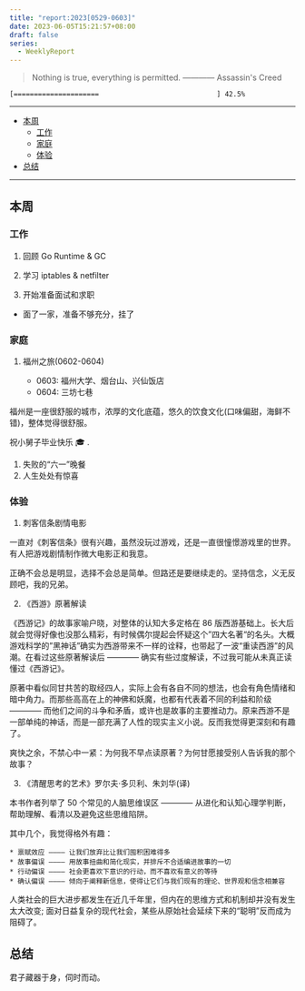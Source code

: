 ```yaml
---
title: "report:2023[0529-0603]"
date: 2023-06-05T15:21:57+08:00
draft: false
series:
  - WeeklyReport
---
```


> Nothing is true, everything is permitted. ———— Assassin's Creed


```
[=====================                             ] 42.5%
```

---

- [本周](#本周)
  - [工作](#工作)
  - [家庭](#家庭)
  - [体验](#体验)
- [总结](#总结)

---

## 本周

### 工作

1. 回顾 Go Runtime & GC

2. 学习 iptables & netfilter

3. 开始准备面试和求职

  - 面了一家，准备不够充分，挂了

### 家庭

1. 福州之旅(0602-0604)
   
   * 0603: 福州大学、烟台山、兴仙饭店
   * 0604: 三坊七巷

福州是一座很舒服的城市，浓厚的文化底蕴，悠久的饮食文化(口味偏甜，海鲜不错)，整体觉得很舒服。

祝小舅子毕业快乐 🎓 .
   
1. 失败的“六一”晚餐
2. 人生处处有惊喜

### 体验

1. 刺客信条剧情电影

一直对《刺客信条》很有兴趣，虽然没玩过游戏，还是一直很憧憬游戏里的世界。有人把游戏剧情制作微大电影正和我意。

正确不会总是明显，选择不会总是简单。但路还是要继续走的。坚持信念，义无反顾吧，我的兄弟。

2. 《西游》原著解读

《西游记》的故事家喻户晓，对整体的认知大多定格在 86 版西游基础上。长大后就会觉得好像也没那么精彩，有时候偶尔提起会怀疑这个”四大名著“的名头。大概游戏科学的”黑神话”确实为西游带来不一样的诠释，也带起了一波“重读西游”的风潮。在看过这些原著解读后 ———— 确实有些过度解读，不过我可能从未真正读懂过《西游记》。

原著中看似同甘共苦的取经四人，实际上会有各自不同的想法，也会有角色情绪和暗中角力。而那些高高在上的神佛和妖魔，也都有代表着不同的利益和阶级 ———— 而他们之间的斗争和矛盾，或许也是故事的主要推动力。原来西游不是一部单纯的神话，而是一部充满了人性的现实主义小说。反而我觉得更深刻和有趣了。

爽快之余，不禁心中一紧：为何我不早点读原著？为何甘愿接受别人告诉我的那个故事？

3. 《清醒思考的艺术》罗尔夫·多贝利、朱刘华(译)

本书作者列举了 50 个常见的人脑思维误区 ———— 从进化和认知心理学判断，帮助理解、看清以及避免这些思维陷阱。

其中几个，我觉得格外有趣：

    * 禀赋效应 ———— 让我们放弃比让我们囤积困难得多
    * 故事偏误 ———— 用故事扭曲和简化现实，并排斥不合适编进故事的一切
    * 行动偏误 ———— 社会更喜欢下意识的行动，而不喜欢有意义的等待
    * 确认偏误 ———— 倾向于阐释新信息，使得让它们与我们现有的理论、世界观和信念相兼容

人类社会的巨大进步都发生在近几千年里，但内在的思维方式和机制却并没有发生太大改变; 面对日益复杂的现代社会，某些从原始社会延续下来的“聪明”反而成为阻碍了。

## 总结

君子藏器于身，伺时而动。
